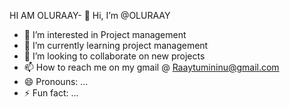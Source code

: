 HI AM OLURAAY- 👋 Hi, I’m @OLURAAY
- 👀 I’m interested in Project management
- 🌱 I’m currently learning project management
- 💞️ I’m looking to collaborate on new projects
- 📫 How to reach me on my gmail @ Raaytumininu@gmail.com
- 😄 Pronouns: ...
- ⚡ Fun fact: ...

<!---
OLURAAY/OLURAAY is a ✨ special ✨ repository because its `README.md` (this file) appears on your GitHub profile.
You can click the Preview link to take a look at your changes.
--->
